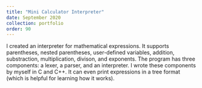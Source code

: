 ```yaml
---
title: "Mini Calculator Interpreter"
date: September 2020
collection: portfolio
order: 90
---
```


I created an interpreter for mathematical expressions. It supports parentheses, nested parentheses, user-defined variables, addition, substraction, multiplication, divison, and exponents. 
The program has three components: a lexer, a parser, and an interpreter. I wrote these components by myself in C and C++. It can even print expressions in a tree format (which is helpful for learning how it works).
